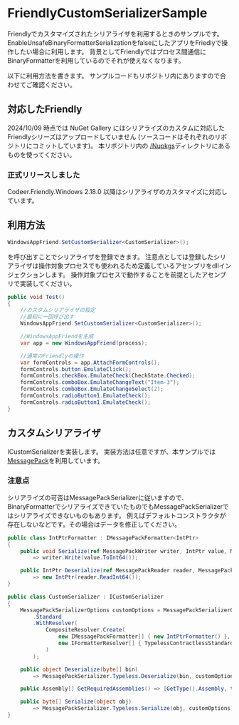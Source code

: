 # FriendlyCustomSerializerSample
Friendlyでカスタマイズされたシリアライザを利用するときのサンプルです。
EnableUnsafeBinaryFormatterSerializationをfalseにしたアプリをFriedlyで操作したい場合に利用します。
背景としてFriendlyではプロセス間通信にBinaryFormatterを利用しているのでそれが使えなくなります。

以下に利用方法を書きます。
サンプルコードもリポジトリ内にありますので合わせてご確認ください。

## 対応したFriendly
2024/10/09 時点では NuGet Gallery にはシリアライズのカスタムに対応したFriendlyシリーズはアップロードしていません
(ソースコードはそれぞれのリポジトリにコミットしています)。
本リポジトリ内の [/Nupkgs](Nupkgs)ディレクトリにあるものを使ってください。

### 正式リリースしました
Codeer.Friendly.Windows 2.18.0 以降はシリアライザのカスタマイズに対応しています。

## 利用方法
```csharp
WindowsAppFriend.SetCustomSerializer<CustomSerializer>();
``` 
を呼び出すことでシリアライザを登録できます。
注意点としては登録したシリアライザは操作対象プロセスでも使われるため定義しているアセンブリをdllインジェクションします。
操作対象プロセスで動作することを前提としたアセンブリで実装してください。

```csharp
public void Test()
{
    //カスタムシリアライザの設定
    //最初に一回呼び出す
    WindowsAppFriend.SetCustomSerializer<CustomSerializer>();

    //WindowsAppFriendを生成
    var app = new WindowsAppFriend(process);

    //通常のFriendlyの操作
    var formControls = app.AttachFormControls();
    formControls.button.EmulateClick();
    formControls.checkBox.EmulateCheck(CheckState.Checked);
    formControls.comboBox.EmulateChangeText("Item-3");
    formControls.comboBox.EmulateChangeSelect(2);
    formControls.radioButton1.EmulateCheck();
    formControls.radioButton1.EmulateCheck();
}
```

## カスタムシリアライザ
ICustomSerializerを実装します。
実装方法は任意ですが、本サンプルでは[MessagePack](https://www.nuget.org/packages/MessagePack)を利用しています。
### 注意点
シリアライズの可否はMessagePackSerializerに従いますので、BinaryFormatterでシリアライズできていたものでもMessagePackSerializerではシリアライズできないものもあります。
例えばデフォルトコンストラクタが存在しないなどです。その場合はデータを修正してください。

```csharp
public class IntPtrFormatter : IMessagePackFormatter<IntPtr>
{
    public void Serialize(ref MessagePackWriter writer, IntPtr value, MessagePackSerializerOptions options)
        => writer.Write(value.ToInt64());

    public IntPtr Deserialize(ref MessagePackReader reader, MessagePackSerializerOptions options)
        => new IntPtr(reader.ReadInt64());
}

public class CustomSerializer : ICustomSerializer
{
    MessagePackSerializerOptions customOptions = MessagePackSerializerOptions
        .Standard
        .WithResolver(
            CompositeResolver.Create(
                new IMessagePackFormatter[] { new IntPtrFormatter() },
                new IFormatterResolver[] { TypelessContractlessStandardResolver.Instance }
            )
        );

    public object Deserialize(byte[] bin)
        => MessagePackSerializer.Typeless.Deserialize(bin, customOptions);

    public Assembly[] GetRequiredAssemblies() => [GetType().Assembly, typeof(MessagePackSerializer).Assembly];

    public byte[] Serialize(object obj)
        => MessagePackSerializer.Typeless.Serialize(obj, customOptions);
}
```
